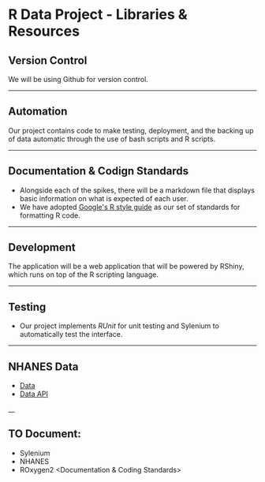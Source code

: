# R Data Project - Libraries & Resources

## Version Control
We will be using Github for version control.

___
## Automation
Our project contains code to make testing, deployment, and the backing up of data automatic through the use of bash scripts and R scripts.

___
## Documentation & Codign Standards
 - Alongside each of the spikes, there will be a markdown file that displays basic information on what is expected of each user.
 - We have adopted [Google's R style guide](https://google.github.io/styleguide/Rguide.xml) as our set of standards for formatting R code.

___
## Development
The application will be a web application that will be powered by RShiny, which runs on top of the R scripting language.

___
## Testing
 - Our project implements _RUnit_ for unit testing and Sylenium to automatically test the interface.

___
## NHANES Data
 - [Data](https://www.cdc.gov/nchs/nhanes/index.htm)
 - [Data API](https://catalog.data.gov/dataset/national-health-and-nutrition-examination-survey-nhanes)


__
## TO Document:
 - Sylenium
 - NHANES
 - ROxygen2 <Documentation & Coding Standards>
